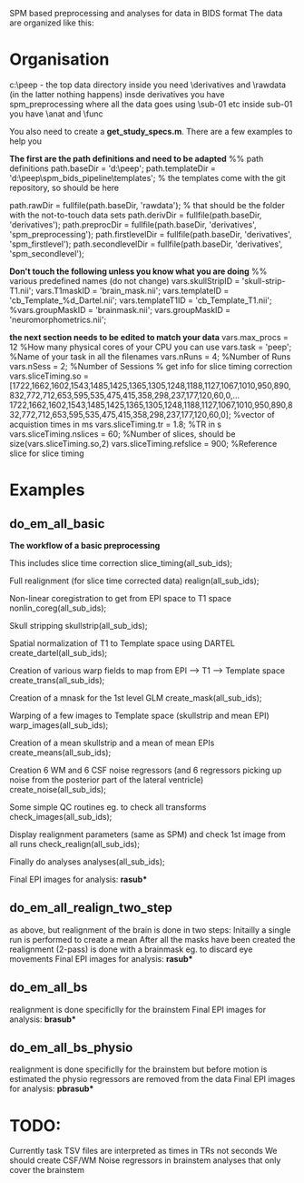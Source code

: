 SPM based preprocessing and analyses for data in BIDS format
The data are organized like this:

# Organisation
c:\peep - the top data directory
inside you need \derivatives and \rawdata (in the latter nothing happens)
insde derivatives you have spm_preprocessing where all the data goes using \sub-01 etc
inside sub-01 you have \anat and \func

You also need to create a **get_study_specs.m**. There are a few examples to help you 

**The first are the path definitions and need to be adapted**
%% path definitions
path.baseDir     = 'd:\peep\';
path.templateDir = 'd:\peep\spm_bids_pipeline\templates\'; % the templates come with the git repository, so should be here

path.rawDir          = fullfile(path.baseDir, 'rawdata'); % that should be the folder with the not-to-touch data sets
path.derivDir        = fullfile(path.baseDir, 'derivatives');
path.preprocDir      = fullfile(path.baseDir, 'derivatives', 'spm_preprocessing');
path.firstlevelDir   = fullfile(path.baseDir, 'derivatives', 'spm_firstlevel');
path.secondlevelDir  = fullfile(path.baseDir, 'derivatives', 'spm_secondlevel');

**Don't touch the following unless you know what you are doing**
%% various predefined names (do not change)
vars.skullStripID    = 'skull-strip-T1.nii';
vars.T1maskID        = 'brain_mask.nii';
vars.templateID      = 'cb_Template_%d_Dartel.nii';
vars.templateT1ID    = 'cb_Template_T1.nii';
%vars.groupMaskID     = 'brainmask.nii';
vars.groupMaskID     = 'neuromorphometrics.nii';

**the next section needs to be edited to match your data**
vars.max_procs   = 12 %How many physical cores of your CPU you can use
vars.task        = 'peep'; %Name of your task in all the filenames
vars.nRuns       = 4; %Number of Runs
vars.nSess       = 2; %Number of Sessions
% get info for slice timing correction
vars.sliceTiming.so    = [1722,1662,1602,1543,1485,1425,1365,1305,1248,1188,1127,1067,1010,950,890,832,772,712,653,595,535,475,415,358,298,237,177,120,60,0,...
    1722,1662,1602,1543,1485,1425,1365,1305,1248,1188,1127,1067,1010,950,890,832,772,712,653,595,535,475,415,358,298,237,177,120,60,0]; %vector of acquistion times in ms
vars.sliceTiming.tr       = 1.8;  %TR in s
vars.sliceTiming.nslices  = 60; %Number of slices, should be size(vars.sliceTiming.so,2)
vars.sliceTiming.refslice = 900; %Reference slice for slice timing


# Examples
## do_em_all_basic 

**The workflow of a basic preprocessing**

This includes slice time correction
slice_timing(all_sub_ids);

Full realignment (for slice time corrected data)
realign(all_sub_ids);

Non-linear coregistration to get from EPI space to T1 space
nonlin_coreg(all_sub_ids);

Skull stripping
skullstrip(all_sub_ids);

Spatial normalization of T1 to Template space using DARTEL
create_dartel(all_sub_ids);

Creation of various warp fields to map from EPI --> T1 --> Template space
create_trans(all_sub_ids);

Creation of a mnask for the 1st level GLM
create_mask(all_sub_ids);

Warping of a few images to Template space (skullstrip and mean EPI)
warp_images(all_sub_ids);

Creation of a mean skullstrip and a mean of mean EPIs
create_means(all_sub_ids);

Creation 6 WM and 6 CSF noise regressors (and 6 regressors picking up noise
from the posterior part of the lateral ventricle)
create_noise(all_sub_ids);
  
Some simple QC routines eg. to check all transforms 
check_images(all_sub_ids);

Display realignment parameters (same as SPM) and check 1st image from all runs
check_realign(all_sub_ids);

Finally do analyses
analyses(all_sub_ids);

Final EPI images for analysis: __rasub*__

## do_em_all_realign_two_step
as above, but realignment of the brain is done in two steps:
Initailly a single run is performed to create a mean
After all the masks have been created the realignment (2-pass) is done with a brainmask eg. to discard eye movements
Final EPI images for analysis: __rasub*__

## do_em_all_bs
realignment is done specificlly for the brainstem
Final EPI images for analysis: __brasub*__

## do_em_all_bs_physio
realignment is done specificlly for the brainstem but before motion is estimated the physio regressors are removed from the data
Final EPI images for analysis: __pbrasub*__


# TODO:
Currently task TSV files are interpreted as times in TRs not seconds
We should create CSF/WM Noise regressors in brainstem analyses that only cover the brainstem